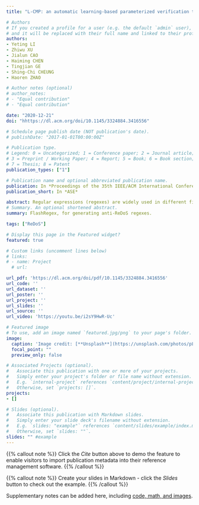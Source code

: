 ```yaml
---
title: "L-CMP: an automatic learning-based parameterized verification tool."

# Authors
# If you created a profile for a user (e.g. the default `admin` user), write the username (folder name) here 
# and it will be replaced with their full name and linked to their profile.
authors:
- Yeting LI
- Zhiwu XU
- Jialun CAO
- Haiming CHEN
- Tingjian GE
- Shing-Chi CHEUNG
- Haoren ZHAO

# Author notes (optional)
# author_notes:
# - "Equal contribution"
# - "Equal contribution"

date: "2020-12-21"
doi: "hhttps://dl.acm.org/doi/10.1145/3324884.3416556"

# Schedule page publish date (NOT publication's date).
# publishDate: "2017-01-01T00:00:00Z"

# Publication type.
# Legend: 0 = Uncategorized; 1 = Conference paper; 2 = Journal article;
# 3 = Preprint / Working Paper; 4 = Report; 5 = Book; 6 = Book section;
# 7 = Thesis; 8 = Patent
publication_types: ["1"]

# Publication name and optional abbreviated publication name.
publication: In *Proceedings of the 35th IEEE/ACM International Conference on Automated Software Engineering*
publication_short: In *ASE*

abstract: Regular expressions (regexes) are widely used in different fields of computer science such as programming languages, string processing and databases. However, existing tools for synthesizing or repairing regexes were not designed to be resilient to Regex Denial of Service (ReDoS) attacks. Specifically, if a regex has super-linear (SL) worst-case complexity, an attacker could provide carefully-crafted inputs to launch ReDoS attacks. Therefore, in this paper, we propose a programming-by-example framework, FlashRegex, for generating anti-ReDoS regexes by either synthesizing or repairing from given examples. It is the first framework that integrates regex synthesis and repair with the awareness of ReDoS-vulnerabilities. We present novel algorithms to deduce anti-ReDoS regexes by reducing the ambiguity of these regexes and by using Boolean Satisfiability (SAT) or Neighborhood Search (NS) techniques. We evaluate FlashRegex with five related state-of-the-art tools. The evaluation results show that our work can effectively and efficiently generate anti-ReDoS regexes from given examples, and also reveal that existing synthesis and repair tools have neglected ReDoS-vulnerabilities of regexes. Specifically, the existing synthesis and repair tools generated up to 394 ReDoS-vulnerable regex within few seconds to more than one hour, while FlashRegex generated no SL regex within around five seconds. Furthermore, the evaluation results on ReDoS-vulnerable regex repair also show that FlashRegex has better capability than existing repair tools and even human experts, achieving 4 more ReDoS-invulnerable regex after repair without trimming and resorting, highlighting the usefulness of FlashRegex in terms of the generality, automation and user-friendliness.
# Summary. An optional shortened abstract.
summary: FlashRegex, for generating anti-ReDoS regexes.

tags: ["ReDoS"]

# Display this page in the Featured widget?
featured: true

# Custom links (uncomment lines below)
# links:
# - name: Project
  # url: 

url_pdf: 'https://dl.acm.org/doi/pdf/10.1145/3324884.3416556'
url_code: ''
url_dataset: ''
url_poster: ''
url_project: ''
url_slides: ''
url_source: ''
url_video: 'https://youtu.be/i2sY9HwR-Uc'

# Featured image
# To use, add an image named `featured.jpg/png` to your page's folder. 
image:
  caption: 'Image credit: [**Unsplash**](https://unsplash.com/photos/pLCdAaMFLTE)'
  focal_point: ""
  preview_only: false

# Associated Projects (optional).
#   Associate this publication with one or more of your projects.
#   Simply enter your project's folder or file name without extension.
#   E.g. `internal-project` references `content/project/internal-project/index.md`.
#   Otherwise, set `projects: []`.
projects:
- []

# Slides (optional).
#   Associate this publication with Markdown slides.
#   Simply enter your slide deck's filename without extension.
#   E.g. `slides: "example"` references `content/slides/example/index.md`.
#   Otherwise, set `slides: ""`.
slides: "" #example
---
```


{{% callout note %}}
Click the *Cite* button above to demo the feature to enable visitors to import publication metadata into their reference management software.
{{% /callout %}}

{{% callout note %}}
Create your slides in Markdown - click the *Slides* button to check out the example.
{{% /callout %}}

Supplementary notes can be added here, including [code, math, and images](https://wowchemy.com/docs/writing-markdown-latex/).
